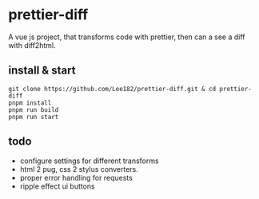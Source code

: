 # prettier-diff
A vue js project, that transforms code with prettier, then can a see a diff with diff2html.

## install & start
```fish
git clone https://github.com/Lee182/prettier-diff.git & cd prettier-diff
pnpm install
pnpm run build
pnpm run start
```

## todo
- configure settings for different transforms
- html 2 pug, css 2 stylus converters.
- proper error handling for requests
- ripple effect ui buttons